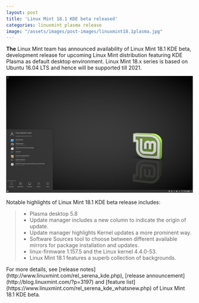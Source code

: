 ```yaml
---
layout: post
title: 'Linux Mint 18.1 KDE beta released'
categories: linuxmint plasma release
image: "/assets/images/post-images/linuxmint18.1plasma.jpg"
---
```


**The** Linux Mint team has announced availability of Linux Mint 18.1 KDE beta, development 
release for upcoming Linux Mint distribution featuring KDE Plasma as default desktop environment.
Linux Mint 18.x series is based on Ubuntu 16.04 LTS and hence will be supported till 2021.

![Linux Mint 18.1 KDE Preview](/assets/images/post-images/linuxmint18.1plasma.jpg)


Notable highlights of Linux Mint 18.1 KDE beta release includes:
<blockquote class="tr_bq">
<ul style="text-align: left;">
<li>Plasma desktop 5.8</li>
<li>Update manager includes a new column to indicate the origin of update.</li>
<li>Update manager highlights Kernel updates a more prominent way.</li>
<li>Software Sources tool to choose between different available mirrors for package installation and updates.</li>
<li>linux-firmware 1.157.5 and the Linux kernel 4.4.0-53.</li>
<li>Linux Mint 18.1 features a superb collection of backgrounds. </li>
</ul>
</blockquote>
For more details, see [release notes](http://www.linuxmint.com/rel_serena_kde.php), 
[release announcement](http://blog.linuxmint.com/?p=3197) and 
[feature list](https://www.linuxmint.com/rel_serena_kde_whatsnew.php) of Linux Mint 18.1 KDE beta.